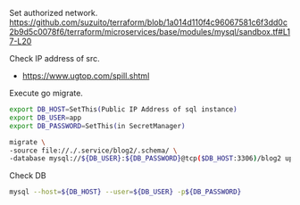 
Set authorized network. https://github.com/suzuito/terraform/blob/1a014d110f4c96067581c6f3dd0c2b9d5c0078f6/terraform/microservices/base/modules/mysql/sandbox.tf#L17-L20

Check IP address of src.

- https://www.ugtop.com/spill.shtml

Execute go migrate.

```bash
export DB_HOST=SetThis(Public IP Address of sql instance)
export DB_USER=app
export DB_PASSWORD=SetThis(in SecretManager)
```

```bash
migrate \
-source file://./.service/blog2/.schema/ \
-database mysql://${DB_USER}:${DB_PASSWORD}@tcp($DB_HOST:3306)/blog2 up
```

Check DB

```bash
mysql --host=${DB_HOST} --user=${DB_USER} -p${DB_PASSWORD}
```
